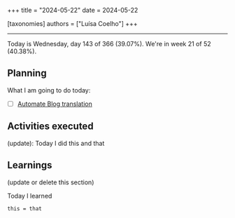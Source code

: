 +++
title = "2024-05-22"
date = 2024-05-22

[taxonomies]
authors = ["Luísa Coelho"]
+++

---

Today is Wednesday, day 143 of 366 (39.07%). We're in week 21 of 52 (40.38%).

## Planning

What I am going to do today:

- [ ] [Automate Blog translation](https://github.com/OmnicodeSolutions/blog/issues/182)

## Activities executed

(update): Today I did this and that

## Learnings

(update or delete this section)

Today I learned
```
this = that
```